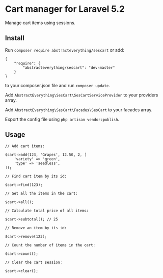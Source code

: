 # Cart manager for Laravel 5.2

Manage cart items using sessions.

## Install

Run `composer require abstracteverything/sescart` or add:

```
{
    "require": {
        "abstracteverything/sescart": "dev-master"
    }
}
```

to your composer.json file and run `composer update`.

Add `AbstractEverything\SesCart\SesCartServiceProvider` to your providers array.

Add `AbstractEverything\SesCart\Facades\SesCart` to your facades array.

Export the config file using `php artisan vendor:publish`.

## Usage

```
// Add cart items:

$cart->add(123, 'Grapes', 12.50, 2, [
    'variety' => 'green',
    'type' => 'seedless',
]);

// Find cart item by its id:

$cart->find(123);

// Get all the items in the cart:

$cart->all();

// Calculate total price of all items:

$cart->subtotal(); // 25

// Remove an item by its id:

$cart->remove(123);

// Count the number of items in the cart:

$cart->count();

// Clear the cart session:

$cart->clear();
```